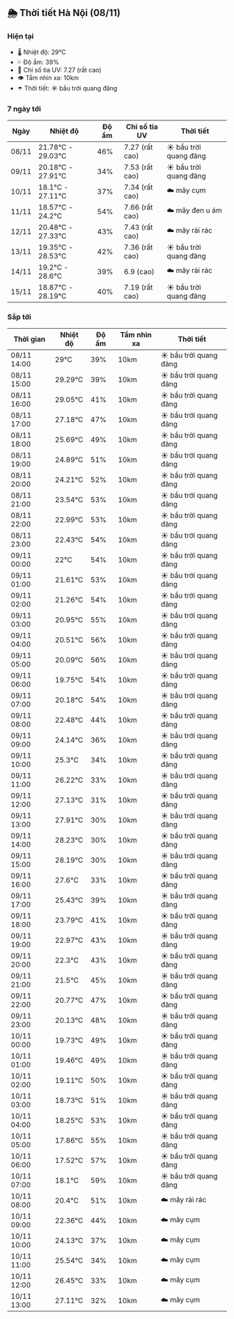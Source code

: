 ## 🌦️ Thời tiết Hà Nội (08/11)

### Hiện tại

- 🌡️ Nhiệt độ: 29℃
- 💦 Độ ẩm: 39%
- 🌟 Chỉ số tia UV: 7.27 (rất cao)
- 👁️ Tầm nhìn xa: 10km
- ☂️ Thời tiết: ☀️ bầu trời quang đãng

### 7 ngày tới

| Ngày | Nhiệt độ | Độ ẩm | Chỉ số tia UV | Thời tiết |
| --- | --- | --- | --- | --- |
| 08/11 | 21.78℃ - 29.03℃ | 46% | 7.27 (rất cao) | ☀️ bầu trời quang đãng |
| 09/11 | 20.18℃ - 27.91℃ | 34% | 7.53 (rất cao) | ☀️ bầu trời quang đãng |
| 10/11 | 18.1℃ - 27.11℃ | 37% | 7.34 (rất cao) | ☁️ mây cụm |
| 11/11 | 18.57℃ - 24.2℃ | 54% | 7.66 (rất cao) | ☁️ mây đen u ám |
| 12/11 | 20.48℃ - 27.33℃ | 43% | 7.43 (rất cao) | ☁️ mây rải rác |
| 13/11 | 19.35℃ - 28.53℃ | 42% | 7.36 (rất cao) | ☀️ bầu trời quang đãng |
| 14/11 | 19.2℃ - 28.6℃ | 39% | 6.9 (cao) | ☁️ mây rải rác |
| 15/11 | 18.87℃ - 28.19℃ | 40% | 7.19 (rất cao) | ☀️ bầu trời quang đãng |

### Sắp tới

| Thời gian | Nhiệt độ | Độ ẩm | Tầm nhìn xa | Thời tiết |
| --- | --- | --- | --- | --- |
| 08/11 14:00 | 29℃ | 39% | 10km | ☀️ bầu trời quang đãng |
| 08/11 15:00 | 29.29℃ | 39% | 10km | ☀️ bầu trời quang đãng |
| 08/11 16:00 | 29.05℃ | 41% | 10km | ☀️ bầu trời quang đãng |
| 08/11 17:00 | 27.18℃ | 47% | 10km | ☀️ bầu trời quang đãng |
| 08/11 18:00 | 25.69℃ | 49% | 10km | ☀️ bầu trời quang đãng |
| 08/11 19:00 | 24.89℃ | 51% | 10km | ☀️ bầu trời quang đãng |
| 08/11 20:00 | 24.21℃ | 52% | 10km | ☀️ bầu trời quang đãng |
| 08/11 21:00 | 23.54℃ | 53% | 10km | ☀️ bầu trời quang đãng |
| 08/11 22:00 | 22.99℃ | 53% | 10km | ☀️ bầu trời quang đãng |
| 08/11 23:00 | 22.43℃ | 54% | 10km | ☀️ bầu trời quang đãng |
| 09/11 00:00 | 22℃ | 54% | 10km | ☀️ bầu trời quang đãng |
| 09/11 01:00 | 21.61℃ | 53% | 10km | ☀️ bầu trời quang đãng |
| 09/11 02:00 | 21.26℃ | 54% | 10km | ☀️ bầu trời quang đãng |
| 09/11 03:00 | 20.95℃ | 55% | 10km | ☀️ bầu trời quang đãng |
| 09/11 04:00 | 20.51℃ | 56% | 10km | ☀️ bầu trời quang đãng |
| 09/11 05:00 | 20.09℃ | 56% | 10km | ☀️ bầu trời quang đãng |
| 09/11 06:00 | 19.75℃ | 54% | 10km | ☀️ bầu trời quang đãng |
| 09/11 07:00 | 20.18℃ | 54% | 10km | ☀️ bầu trời quang đãng |
| 09/11 08:00 | 22.48℃ | 44% | 10km | ☀️ bầu trời quang đãng |
| 09/11 09:00 | 24.14℃ | 36% | 10km | ☀️ bầu trời quang đãng |
| 09/11 10:00 | 25.3℃ | 34% | 10km | ☀️ bầu trời quang đãng |
| 09/11 11:00 | 26.22℃ | 33% | 10km | ☀️ bầu trời quang đãng |
| 09/11 12:00 | 27.13℃ | 31% | 10km | ☀️ bầu trời quang đãng |
| 09/11 13:00 | 27.91℃ | 30% | 10km | ☀️ bầu trời quang đãng |
| 09/11 14:00 | 28.23℃ | 30% | 10km | ☀️ bầu trời quang đãng |
| 09/11 15:00 | 28.19℃ | 30% | 10km | ☀️ bầu trời quang đãng |
| 09/11 16:00 | 27.6℃ | 33% | 10km | ☀️ bầu trời quang đãng |
| 09/11 17:00 | 25.43℃ | 39% | 10km | ☀️ bầu trời quang đãng |
| 09/11 18:00 | 23.79℃ | 41% | 10km | ☀️ bầu trời quang đãng |
| 09/11 19:00 | 22.97℃ | 43% | 10km | ☀️ bầu trời quang đãng |
| 09/11 20:00 | 22.3℃ | 43% | 10km | ☀️ bầu trời quang đãng |
| 09/11 21:00 | 21.5℃ | 45% | 10km | ☀️ bầu trời quang đãng |
| 09/11 22:00 | 20.77℃ | 47% | 10km | ☀️ bầu trời quang đãng |
| 09/11 23:00 | 20.13℃ | 48% | 10km | ☀️ bầu trời quang đãng |
| 10/11 00:00 | 19.73℃ | 49% | 10km | ☀️ bầu trời quang đãng |
| 10/11 01:00 | 19.46℃ | 49% | 10km | ☀️ bầu trời quang đãng |
| 10/11 02:00 | 19.11℃ | 50% | 10km | ☀️ bầu trời quang đãng |
| 10/11 03:00 | 18.73℃ | 51% | 10km | ☀️ bầu trời quang đãng |
| 10/11 04:00 | 18.25℃ | 53% | 10km | ☀️ bầu trời quang đãng |
| 10/11 05:00 | 17.86℃ | 55% | 10km | ☀️ bầu trời quang đãng |
| 10/11 06:00 | 17.52℃ | 57% | 10km | ☀️ bầu trời quang đãng |
| 10/11 07:00 | 18.1℃ | 59% | 10km | ☀️ bầu trời quang đãng |
| 10/11 08:00 | 20.4℃ | 51% | 10km | ☁️ mây rải rác |
| 10/11 09:00 | 22.36℃ | 44% | 10km | ☁️ mây cụm |
| 10/11 10:00 | 24.13℃ | 37% | 10km | ☁️ mây cụm |
| 10/11 11:00 | 25.54℃ | 34% | 10km | ☁️ mây cụm |
| 10/11 12:00 | 26.45℃ | 33% | 10km | ☁️ mây cụm |
| 10/11 13:00 | 27.11℃ | 32% | 10km | ☁️ mây cụm |
